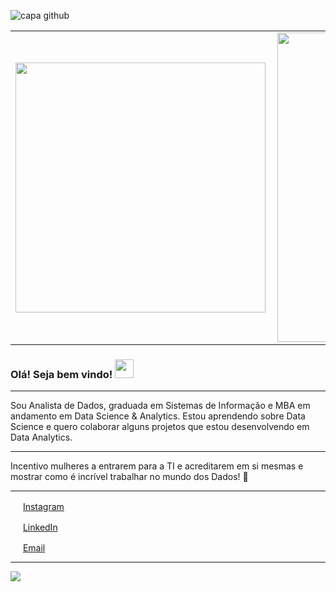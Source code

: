 ![capa github](https://github.com/deborahscalioni/deborahscalioni/blob/main/Capa%20Portfolio%20D%C3%A9borah%20Scalioni.png)

<center>
<table>
    <tr>
        <td><img width="400px" align="left" src="https://github-readme-stats.vercel.app/api/top-langs/?username=deborahscalioni&hide=html&layout=compact&theme=buefy" /></td>
        <td><img width="495px" align="left" src="https://github-readme-stats.vercel.app/api?username=deborahscalioni&theme=buefy"/></td>
    </tr>   
</table>
</center> 

### Olá! Seja bem vindo! <img src="https://github.com/leticiadasilva/leticiadasilva/blob/main/images/Hi.gif" width="30px">

---

Sou Analista de Dados, graduada em Sistemas de Informação e MBA em andamento em Data Science & Analytics. 
Estou aprendendo sobre Data Science e quero colaborar alguns projetos que estou desenvolvendo em Data Analytics.

---

Incentivo mulheres a entrarem para a TI e acreditarem em si mesmas e mostrar como é incrível trabalhar no mundo dos Dados! :revolving_hearts:   

---
 
<a href="https://www.instagram.com/deborahscalioni/"><img src="https://github.com/leticiadasilva/leticiadasilva/blob/main/images/instagram.png" width="16"></img></a> [Instagram](https://www.instagram.com/deborahscalioni)  

<a href="https://www.linkedin.com/in/deborahscalioni"><img src="https://github.com/leticiadasilva/leticiadasilva/blob/main/images/linkedin.png" width="16"></img></a> [LinkedIn](https://www.linkedin.com/in/deborahscalioni)  

<a href="mailto:deborahscalioni@gmail.com"><img src="https://github.com/leticiadasilva/leticiadasilva/blob/main/images/email.png" width="16"></img></a> [Email](mailto:deborahscalioni@gmail.com)  

---  

![](https://komarev.com/ghpvc/?username=deborahscalioni&color=blue&style=flat)

